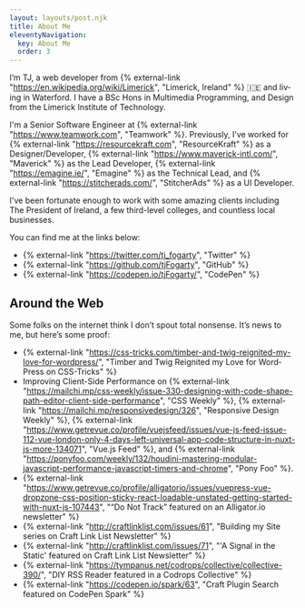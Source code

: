 ```yaml
---
layout: layouts/post.njk
title: About Me
eleventyNavigation:
  key: About Me
  order: 3
---
```


I’m TJ, a web devel­op­er from {% external-link "https://en.wikipedia.org/wiki/Limerick", "Lim­er­ick, Ire­land" %} 🇮🇪 and liv­ing in Water­ford. I have a BSc Hons in Multimedia Programming, and Design from the Limerick Institute of Technology.

I'm a Senior Software Engineer at {% external-link "https://www.teamwork.com", "Teamwork" %}. Pre­vi­ous­ly, I’ve worked for {% external-link "https://resourcekraft.com", "ResourceKraft" %} as a Designer/​Developer, {% external-link "https://www.maverick-intl.com/", "Mav­er­ick" %} as the Lead Devel­op­er, {% external-link "https://emagine.ie/", "Emag­ine" %} as the Tech­ni­cal Lead, and {% external-link "https://stitcherads.com/", "StitcherAds" %} as a UI Devel­op­er.

I've been fortunate enough to work with some amazing clients including The President of Ireland, a few third-level colleges, and countless local businesses.

You can find me at the links below:

- {% external-link "https://twitter.com/tj_fogarty", "Twit­ter" %}
- {% external-link "https://github.com/tjFogarty", "GitHub" %}
- {% external-link "https://codepen.io/tjFogarty/", "Code­Pen" %}

## Around the Web

Some folks on the inter­net think I don’t spout total non­sense. It’s news to me, but here’s some proof:

- {% external-link "https://css-tricks.com/timber-and-twig-reignited-my-love-for-wordpress/", "Tim­ber and Twig Reignit­ed my Love for Word­Press on CSS-Tricks" %}
- Improving Client-Side Performance on {% external-link "https://mailchi.mp/css-weekly/issue-330-designing-with-code-shape-path-editor-client-side-performance", "CSS Weekly" %}, {% external-link "https://mailchi.mp/responsivedesign/326", "Responsive Design Weekly" %}, {% external-link "https://www.getrevue.co/profile/vuejsfeed/issues/vue-js-feed-issue-112-vue-london-only-4-days-left-universal-app-code-structure-in-nuxt-js-more-134071", "Vue.js Feed" %}, and {% external-link "https://ponyfoo.com/weekly/132/houdini-mastering-modular-javascript-performance-javascript-timers-and-chrome", "Pony Foo" %}.
- {% external-link "https://www.getrevue.co/profile/alligatorio/issues/vuepress-vue-dropzone-css-position-sticky-react-loadable-unstated-getting-started-with-nuxt-js-107443", "“Do Not Track” fea­tured on an Alli​ga​tor​.io newsletter" %}
- {% external-link "http://craftlinklist.com/issues/61", "Buil­ding my Site series on Craft Link List Newsletter" %}
- {% external-link "http://craftlinklist.com/issues/71", "'A Signal in the Static' featured on Craft Link List Newsletter" %}
- {% external-link "https://tympanus.net/codrops/collective/collective-390/", "DIY RSS Read­er fea­tured in a Codrops Collective" %}
- {% external-link "https://codepen.io/spark/63", "Craft Plu­g­in Search fea­tured on Code­Pen Spark" %}
